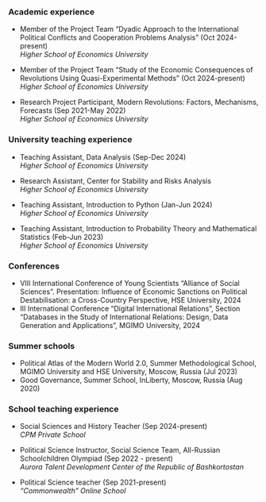 



### Academic experience
* Member of the Project Team “Dyadic Approach to the International Political Conflicts and Cooperation Problems Analysis” (Oct 2024-present)\
_Higher School of Economics University_

* Member of the Project Team “Study of the Economic Consequences of Revolutions Using Quasi-Experimental Methods” (Oct 2024-present)\
_Higher School of Economics University_

* Research Project Participant, Modern Revolutions: Factors, Mechanisms, Forecasts (Sep 2021-May 2022)\
_Higher School of Economics University_

### University teaching experience
* Teaching Assistant, Data Analysis (Sep-Dec 2024)\
_Higher School of Economics University_

* Research Assistant, Center for Stability and Risks Analysis\
_Higher School of Economics University_

* Teaching Assistant, Introduction to Python (Jan-Jun 2024)\
_Higher School of Economics University_

* Teaching Assistant, Introduction to Probability Theory and Mathematical Statistics (Feb-Jun 2023)\
_Higher School of Economics University_

### Conferences
* VIII International Conference of Young Scientists “Alliance of Social Sciences”. Presentation: Influence of Economic Sanctions on Political Destabilisation: a Cross-Country Perspective, HSE University, 2024
* III International Conference “Digital International Relations”, Section “Databases in the Study of International Relations: Design, Data Generation and Applications”, MGIMO University, 2024

### Summer schools
* Political Atlas of the Modern World 2.0, Summer Methodological School, MGIMO University and HSE University, Moscow, Russia (Jul 2023)
* Good Governance, Summer School, InLiberty, Moscow, Russia (Aug 2020)

### School teaching experience
* Social Sciences and History Teacher (Sep 2024-present)\
_CPM Private School_

* Political Science Instructor, Social Science Team, All-Russian Schoolchildren Olympiad (Sep 2022 - present)\
_Aurora Talent Development Center of the Republic of Bashkortostan_

* Political Science teacher (Sep 2021-present)\
_“Commonwealth” Online School_
